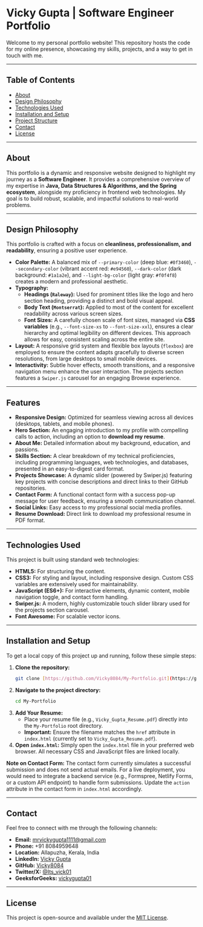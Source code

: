 # Vicky Gupta | Software Engineer Portfolio

Welcome to my personal portfolio website! This repository hosts the code for my online presence, showcasing my skills, projects, and a way to get in touch with me.

---

## Table of Contents

- [About](#about)
- [Design Philosophy](#design-philosophy)
- [Technologies Used](#technologies-used)
- [Installation and Setup](#installation-and-setup)
- [Project Structure](#project-structure)
- [Contact](#contact)
- [License](#license)

---

## About

This portfolio is a dynamic and responsive website designed to highlight my journey as a **Software Engineer**. It provides a comprehensive overview of my expertise in **Java, Data Structures & Algorithms, and the Spring ecosystem**, alongside my proficiency in frontend web technologies. My goal is to build robust, scalable, and impactful solutions to real-world problems.

---

## Design Philosophy

This portfolio is crafted with a focus on **cleanliness, professionalism, and readability**, ensuring a positive user experience.

* **Color Palette:** A balanced mix of `--primary-color` (deep blue: `#0f3460`), `--secondary-color` (vibrant accent red: `#e94560`), `--dark-color` (dark background: `#1a1a2e`), and `--light-bg-color` (light gray: `#f0f4f8`) creates a modern and professional aesthetic.
* **Typography:**
    * **Headings (`Raleway`):** Used for prominent titles like the logo and hero section heading, providing a distinct and bold visual appeal.
    * **Body Text (`Montserrat`):** Applied to most of the content for excellent readability across various screen sizes.
    * **Font Sizes:** A carefully chosen scale of font sizes, managed via **CSS variables** (e.g., `--font-size-xs` to `--font-size-xxl`), ensures a clear hierarchy and optimal legibility on different devices. This approach allows for easy, consistent scaling across the entire site.
* **Layout:** A responsive grid system and flexible box layouts (`flexbox`) are employed to ensure the content adapts gracefully to diverse screen resolutions, from large desktops to small mobile devices.
* **Interactivity:** Subtle hover effects, smooth transitions, and a responsive navigation menu enhance the user interaction. The projects section features a `Swiper.js` carousel for an engaging Browse experience.

---

## Features

* **Responsive Design:** Optimized for seamless viewing across all devices (desktops, tablets, and mobile phones).
* **Hero Section:** An engaging introduction to my profile with compelling calls to action, including an option to **download my resume**.
* **About Me:** Detailed information about my background, education, and passions.
* **Skills Section:** A clear breakdown of my technical proficiencies, including programming languages, web technologies, and databases, presented in an easy-to-digest card format.
* **Projects Showcase:** A dynamic slider (powered by Swiper.js) featuring key projects with concise descriptions and direct links to their GitHub repositories.
* **Contact Form:** A functional contact form with a success pop-up message for user feedback, ensuring a smooth communication channel.
* **Social Links:** Easy access to my professional social media profiles.
* **Resume Download:** Direct link to download my professional resume in PDF format.

---

## Technologies Used

This project is built using standard web technologies:

* **HTML5:** For structuring the content.
* **CSS3:** For styling and layout, including responsive design. Custom CSS variables are extensively used for maintainability.
* **JavaScript (ES6+):** For interactive elements, dynamic content, mobile navigation toggle, and contact form handling.
* **Swiper.js:** A modern, highly customizable touch slider library used for the projects section carousel.
* **Font Awesome:** For scalable vector icons.

---

## Installation and Setup

To get a local copy of this project up and running, follow these simple steps:

1.  **Clone the repository:**
    ```bash
    git clone [https://github.com/Vicky8084/My-Portfolio.git](https://github.com/Vicky8084/My-Portfolio.git)
    ```
2.  **Navigate to the project directory:**
    ```bash
    cd My-Portfolio
    ```
3.  **Add Your Resume:**
    * Place your resume file (e.g., `Vicky_Gupta_Resume.pdf`) directly into the `My-Portfolio` root directory.
    * **Important:** Ensure the filename matches the `href` attribute in `index.html` (currently set to `Vicky_Gupta_Resume.pdf`).
4.  **Open `index.html`:**
    Simply open the `index.html` file in your preferred web browser. All necessary CSS and JavaScript files are linked locally.

**Note on Contact Form:** The contact form currently simulates a successful submission and does not send actual emails. For a live deployment, you would need to integrate a backend service (e.g., Formspree, Netlify Forms, or a custom API endpoint) to handle form submissions. Update the `action` attribute in the contact form in `index.html` accordingly.

---


## Contact

Feel free to connect with me through the following channels:

* **Email:** mrvickygupta1111@gmail.com
* **Phone:** +91 8084959648
* **Location:** Allapuzha, Kerala, India
* **LinkedIn:** [Vicky Gupta](https://www.linkedin.com/in/vickygupta01/)
* **GitHub:** [Vicky8084](https://github.com/Vicky8084)
* **Twitter/X:** [@Its_vick01](https://x.com/Its_vick01)
* **GeeksforGeeks:** [vickygupta01](https://www.geeksforgeeks.org/user/vickygupta01/)

---

## License

This project is open-source and available under the [MIT License](LICENSE).
